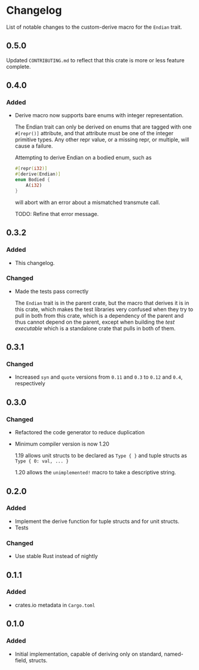 # Changelog

List of notable changes to the custom-derive macro for the `Endian` trait.

## 0.5.0

Updated `CONTRIBUTING.md` to reflect that this crate is more or less feature
complete.

## 0.4.0

### Added

- Derive macro now supports bare enums with integer representation.

    The Endian trait can only be derived on enums that are tagged with one
    `#[repr()]` attribute, and that attribute must be one of the integer
    primitive types. Any other repr value, or a missing repr, or multiple, will
    cause a failure.

    Attempting to derive Endian on a bodied enum, such as

    ```rust
    #[repr(i32)]
    #[derive(Endian)]
    enum Bodied {
        A(i32)
    }
    ```

    will abort with an error about a mismatched transmute call.

    TODO: Refine that error message.

## 0.3.2

### Added

- This changelog.

### Changed

- Made the tests pass correctly

    The `Endian` trait is in the parent crate, but the macro that derives it is
    in this crate, which makes the test libraries very confused when they try to
    pull in both from this crate, which is a dependency of the parent and thus
    cannot depend on the parent, except when building the *test executable*
    which is a standalone crate that pulls in both of them.

## 0.3.1

### Changed

- Increased `syn` and `quote` versions from `0.11` and `0.3` to `0.12` and
    `0.4`, respectively

## 0.3.0

### Changed

- Refactored the code generator to reduce duplication
- Minimum compiler version is now 1.20

    1.19 allows unit structs to be declared as `Type { }` and tuple structs as
    `Type { 0: val, ... }`

    1.20 allows the `unimplemented!` macro to take a descriptive string.

## 0.2.0

### Added

- Implement the derive function for tuple structs and for unit structs.
- Tests

### Changed

- Use stable Rust instead of nightly

## 0.1.1

### Added

- crates.io metadata in `Cargo.toml`

## 0.1.0

### Added

- Initial implementation, capable of deriving only on standard, named-field,
    structs.
